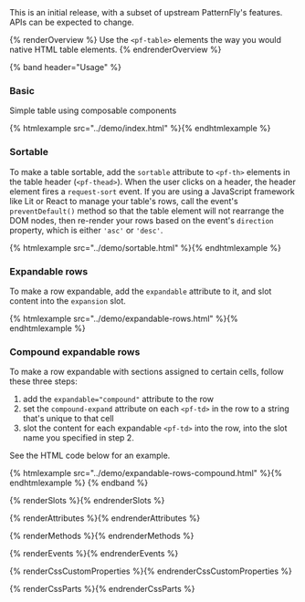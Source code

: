 <pf-banner id="beta-table" variant="warning" icon="exclamation-triangle" sticky>
  This is an initial release, with a subset of upstream
  PatternFly's features.
  APIs can be expected to change.
</pf-banner>

<style>
#beta-table {
  inset-block-start: calc(4.375rem + 2.125rem);/*109.2px;*/
}
</style>

{% renderOverview %}
  Use the `<pf-table>` elements the way you would native HTML table elements.
{% endrenderOverview %}

{% band header="Usage" %}
  ### Basic

  Simple table using composable components

  {% htmlexample src="../demo/index.html" %}{% endhtmlexample %}

  ### Sortable

  To make a table sortable, add the `sortable` attribute to `<pf-th>` elements
  in the table header (`<pf-thead>`). When the user clicks on a header, the 
  header element fires a `request-sort` event. If you are using a JavaScript 
  framework like Lit or React to manage your table's rows, call the event's 
  `preventDefault()` method so that the table element will not rearrange the
  DOM nodes, then re-render your rows based on the event's `direction` property,
  which is either `'asc'` or `'desc'`.

  {% htmlexample src="../demo/sortable.html" %}{% endhtmlexample %}

  ### Expandable rows

  To make a row expandable, add the `expandable` attribute to it, and slot
  content into the `expansion` slot.

  {% htmlexample src="../demo/expandable-rows.html" %}{% endhtmlexample %}

  ### Compound expandable rows
  To make a row expandable with sections assigned to certain cells, follow these
  three steps:
  1. add the `expandable="compound"` attribute to the row
  2. set the `compound-expand` attribute on each `<pf-td>` in the row to a
     string that's unique to that cell
  3. slot the content for each expandable `<pf-td>` into the row, into the slot
     name you specified in step 2.

  See the HTML code below for an example.

  {% htmlexample src="../demo/expandable-rows-compound.html" %}{% endhtmlexample %}
{% endband %}

{% renderSlots %}{% endrenderSlots %}

{% renderAttributes %}{% endrenderAttributes %}

{% renderMethods %}{% endrenderMethods %}

{% renderEvents %}{% endrenderEvents %}

{% renderCssCustomProperties %}{% endrenderCssCustomProperties %}

{% renderCssParts %}{% endrenderCssParts %}
